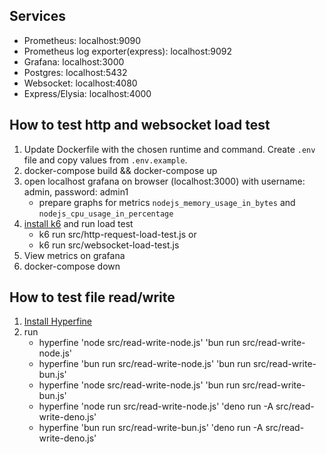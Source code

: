 ## Services
- Prometheus: localhost:9090 
- Prometheus log exporter(express): localhost:9092
- Grafana: localhost:3000
- Postgres: localhost:5432
- Websocket: localhost:4080
- Express/Elysia: localhost:4000

## How to test http and websocket load test
1. Update Dockerfile with the chosen runtime and command. Create `.env` file and copy values from `.env.example`.
2. docker-compose build && docker-compose up
3. open localhost grafana on browser (localhost:3000) with username: admin, password: admin1
   - prepare graphs for metrics `nodejs_memory_usage_in_bytes` and `nodejs_cpu_usage_in_percentage`
4. [install k6](https://k6.io/docs/get-started/installation/) and run load test
   - k6 run src/http-request-load-test.js or 
   - k6 run src/websocket-load-test.js
5. View metrics on grafana
6. docker-compose down

## How to test file read/write
1. [Install Hyperfine](https://github.com/sharkdp/hyperfine)
2. run
   - hyperfine 'node src/read-write-node.js' 'bun run src/read-write-node.js'
   - hyperfine 'bun run src/read-write-node.js' 'bun run src/read-write-bun.js'
   - hyperfine 'node src/read-write-node.js' 'bun run src/read-write-bun.js'
   - hyperfine 'node run src/read-write-node.js' 'deno run -A src/read-write-deno.js'
   - hyperfine 'bun run src/read-write-bun.js' 'deno run -A src/read-write-deno.js'

